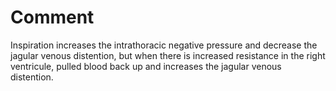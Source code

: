 # Comment

Inspiration increases the intrathoracic negative pressure and decrease the jagular venous distention, but when there is increased resistance in the right ventricule, pulled blood back up and increases the jagular venous distention.

